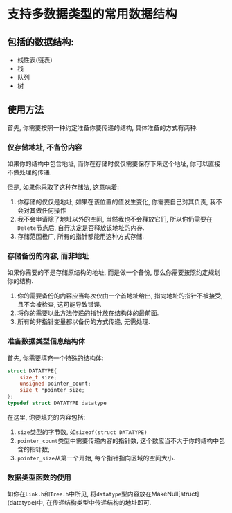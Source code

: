 # 支持多数据类型的常用数据结构

## 包括的数据结构:

* 线性表(链表)
* 栈
* 队列
* 树

## 使用方法

首先, 你需要按照一种约定准备你要传递的结构, 具体准备的方式有两种: 

### 仅存储地址, 不备份内容

如果你的结构中包含地址, 而你在存储时仅仅需要保存下来这个地址, 你可以直接不做处理的传递. 

但是, 如果你采取了这种存储法, 这意味着: 
1. 你存储的仅仅是地址, 如果在该位置的值发生变化, 你需要自己对其负责, 我不会对其做任何操作
2. 我不会申请除了地址以外的空间, 当然我也不会释放它们, 所以你仍需要在`Delete`节点后, 自行决定是否释放该地址的内存. 
3. 存储范围极广, 所有的指针都能用这种方式存储. 

### 存储备份的内容, 而非地址

如果你需要的不是存储原结构的地址, 而是做一个备份, 那么你需要按照约定规划你的结构. 
1. 你的需要备份的内容应当每次仅由一个首地址给出, 指向地址的指针不被接受, 且不会被检查, 这可能导致错误. 
2. 将你的需要以此方法传递的指针放在结构体的最前面. 
3. 所有的非指针变量都以备份的方式传递, 无需处理. 

### 准备数据类型信息结构体

首先, 你需要填充一个特殊的结构体: 
```c
struct DATATYPE{
    size_t size;
    unsigned pointer_count;
    size_t *pointer_size;
};
typedef struct DATATYPE datatype
```

在这里, 你要填充的内容包括:
1. `size`类型的字节数, 如`sizeof(struct DATATYPE)`
2. `pointer_count`类型中需要传递内容的指针数, 这个数应当不大于你的结构中包含的指针数;
3. `pointer_size`从第一个开始, 每个指针指向区域的空间大小. 

### 数据类型函数的使用

如你在`Link.h`和`Tree.h`中所见, 将`datatype`型内容放在MakeNull\[struct\]\(datatype\)中,
在传递结构类型中传递结构的地址即可. 
